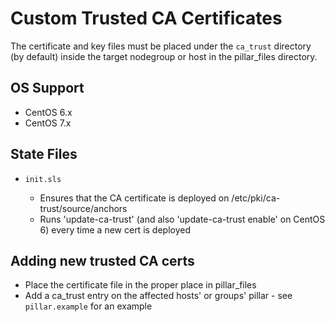 # Custom Trusted CA Certificates 


The certificate and key files must be placed under the `ca_trust` directory (by default) inside the target nodegroup or host in the pillar_files directory.


## OS Support

* CentOS 6.x
* CentOS 7.x


## State Files

* `init.sls`

    * Ensures that the CA certificate is deployed on /etc/pki/ca-trust/source/anchors
    * Runs 'update-ca-trust' (and also 'update-ca-trust enable' on CentOS 6) every time a new cert is deployed


## Adding new trusted CA certs

* Place the certificate file in the proper place in pillar_files
* Add a ca_trust entry on the affected hosts' or groups' pillar - see `pillar.example` for an example
